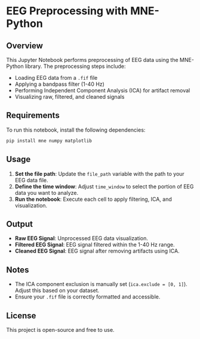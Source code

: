 
 
# EEG Preprocessing with MNE-Python

## Overview
This Jupyter Notebook performs preprocessing of EEG data using the MNE-Python library. The preprocessing steps include:
- Loading EEG data from a `.fif` file
- Applying a bandpass filter (1-40 Hz)
- Performing Independent Component Analysis (ICA) for artifact removal
- Visualizing raw, filtered, and cleaned signals

## Requirements
To run this notebook, install the following dependencies:
```bash
pip install mne numpy matplotlib
```

## Usage
1. **Set the file path**: Update the `file_path` variable with the path to your EEG data file.
2. **Define the time window**: Adjust `time_window` to select the portion of EEG data you want to analyze.
3. **Run the notebook**: Execute each cell to apply filtering, ICA, and visualization.

## Output
- **Raw EEG Signal**: Unprocessed EEG data visualization.
- **Filtered EEG Signal**: EEG signal filtered within the 1-40 Hz range.
- **Cleaned EEG Signal**: EEG signal after removing artifacts using ICA.

## Notes
- The ICA component exclusion is manually set (`ica.exclude = [0, 1]`). Adjust this based on your dataset.
- Ensure your `.fif` file is correctly formatted and accessible.

## License
This project is open-source and free to use.

